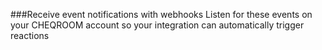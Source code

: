###Receive event notifications with webhooks
Listen for these events on your CHEQROOM account so your integration can automatically trigger reactions


